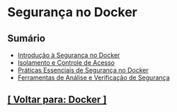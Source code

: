 # Segurança no Docker

## Sumário

- [Introdução à Segurança no Docker](./1-introducao-seguranca-docker/introducao-seguranca-docker.md)
- [Isolamento e Controle de Acesso](./2-isolamento-controle-acesso/isolamento-controle-acesso.md)
- [Práticas Essenciais de Segurança no Docker](./3-praticas-essenciais-seguranca-docker/praticas-essenciais-seguranca-docker.md)
- [Ferramentas de Análise e Verificação de Segurança](./4-ferramentas-analise-verificacao-seguranca/ferramentas-analise-verificacao-seguranca.md)

## [[ Voltar para: Docker ]](../docker.md)